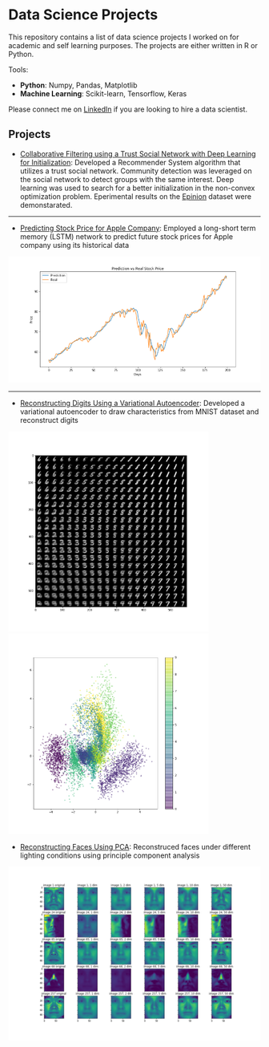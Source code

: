 # Data Science Projects

This repository contains a list of data science projects I worked on for academic and self learning purposes. The projects are either written in R or Python. 

Tools:

- **Python**: Numpy, Pandas, Matplotlib
- **Machine Learning**: Scikit-learn, Tensorflow, Keras

Please connect me on [LinkedIn](https://www.linkedin.com/in/weijia-zhang-0417/) if you are looking to hire a data scientist.

## Projects

- [Collaborative Filtering using a Trust Social Network with Deep Learning for Initialization](https://github.com/weijiazzz/data-science/blob/project/cf/collaborative_filtering/cf_with_trust.pdf): Developed a Recommender System algorithm that utilizes a trust social network. Community detection was leveraged on the social network to detect groups with the same interest. Deep learning was used to search for a better initialization in the non-convex optimization problem. Eperimental results on the [Epinion](https://www.cse.msu.edu/~tangjili/datasetcode/truststudy.htm) dataset were demonstarated.

---

- [Predicting Stock Price for Apple Company](https://github.com/weijiazzz/data-science/blob/master/stock_price/stock_price_prediction.ipynb): Employed a long-short term memory (LSTM) network to predict future stock prices for Apple company using its historical data

<img src="stock_price/prediction_vs_real.png" width="600">

---

- [Reconstructing Digits Using a Variational Autoencoder](https://github.com/weijiazzz/data-science/blob/master/digits_reconstruction/digits_reconstuction.ipynb): Developed a variational autoencoder to draw characteristics from MNIST dataset and reconstruct digits

<img src="digits_reconstruction/decoded_images.png" width="400"> <img src="digits_reconstruction/digits_in_latent_space.png" width="400">

- [Reconstructing Faces Using PCA](https://github.com/weijiazzz/data-science/blob/project/pca/faces_reconstruction/faces_reconstruction.ipynb): Reconstruced faces under different lighting conditions using principle component analysis

<img src="faces_reconstruction/image_reconstruction.png" width="600">
